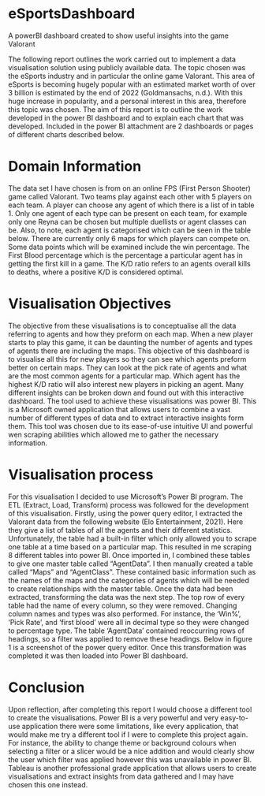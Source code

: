 # eSportsDashboard
A powerBI dashboard created to show useful insights into the game Valorant

The following report outlines the work carried out to implement a data visualisation solution using publicly available data. The topic chosen was the eSports industry and in particular the online game Valorant. This area of eSports is becoming hugely popular with an estimated market worth of over 3 billion is estimated by the end of 2022 (Goldmansachs, n.d.). With this huge increase in popularity, and a personal interest in this area, therefore this topic was chosen. The aim of this report is to outline the work developed in the power BI dashboard and to explain each chart that was developed. Included in the power BI attachment are 2 dashboards or pages of different charts described below. 
# Domain Information

The data set I have chosen is from on an online FPS (First Person Shooter) game called Valorant. Two teams play against each other with 5 players on each team. A player can choose any agent of which there is a list of in table 1. Only one agent of each type can be present on each team, for example only one Reyna can be chosen but multiple duellists or agent classes can be. Also, to note, each agent is categorised which can be seen in the table below. There are currently only 6 maps for which players can compete on. Some data points which will be examined include the win percentage. The First Blood percentage which is the percentage a particular agent has in getting the first kill in a game. The K/D ratio refers to an agents overall kills to deaths, where a positive K/D is considered optimal.  


# Visualisation Objectives

The objective from these visualisations is to conceptualise all the data referring to agents and how they preform on each map. When a new player starts to play this game, it can be daunting the number of agents and types of agents there are including the maps. This objective of this dashboard is to visualise all this for new players so they can see which agents preform better on certain maps. They can look at the pick rate of agents and what are the most common agents for a particular map. Which agent has the highest K/D ratio will also interest new players in picking an agent. Many different insights can be broken down and found out with this interactive dashboard. 
The tool used to achieve these visualisations was power BI. This is a Microsoft owned application that allows users to combine a vast number of different types of data and to extract interactive insights form them. This tool was chosen due to its ease-of-use intuitive UI and powerful wen scraping abilities which allowed me to gather the necessary information.
# Visualisation process

For this visualisation I decided to use Microsoft’s Power BI program. The ETL (Extract, Load, Transform) process was followed for the development of this visualisation. Firstly, using the power query editor, I extracted the Valorant data from the following website (Elo Entertainment, 2021). Here they give a list of tables of all the agents and their different statistics. Unfortunately, the table had a built-in filter which only allowed you to scrape one table at a time based on a particular map. This resulted in me scraping 8 different tables into power BI. Once imported in, I combined these tables to give one master table called “AgentData”. I then manually created a table called “Maps” and “AgentClass”. These contained basic information such as the names of the maps and the categories of agents which will be needed to create relationships with the master table. 
Once the data had been extracted, transforming the data was the next step. The top row of every table had the name of every column, so they were removed. Changing column names and types was also performed. For instance, the ‘Win%’, ‘Pick Rate’, and ‘first blood’ were all in decimal type so they were changed to percentage type. The table ‘AgentData’ contained reoccurring rows of headings, so a filter was applied to remove these headings. Below in figure 1 is a screenshot of the power query editor. Once this transformation was completed it was then loaded into Power BI dashboard. 

# Conclusion

Upon reflection, after completing this report I would choose a different tool to create the visualisations. Power BI is a very powerful and very easy-to-use application there were some limitations, like every application, that would make me try a different tool if I were to complete this project again. For instance, the ability to change theme or background colours when selecting a filter or a slicer would be a nice addition and would clearly show the user which filter was applied however this was unavailable in power BI. Tableau is another professional grade application that allows users to create visualisations and extract insights from data gathered and I may have chosen this one instead.
